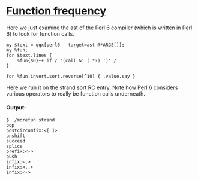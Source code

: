 [1]: http://rosettacode.org/wiki/Function_frequency

# [Function frequency][1]

Here we just examine the ast of the Perl 6 compiler (which is written in Perl 6) to look for function calls.

```perl6
my $text = qqx[perl6 --target=ast @*ARGS[]];
my %fun;
for $text.lines {
    %fun{$0}++ if / '(call &' (.*?) ')' /
}
 
for %fun.invert.sort.reverse[^10] { .value.say }
```


Here we run it on the strand sort RC entry. Note how Perl 6 considers various operators to really be function calls underneath.


#### Output:
```
$ ./morefun strand
pop
postcircumfix:<[ ]>
unshift
succeed
splice
prefix:<->
push
infix:<,>
infix:<..>
infix:<->
```